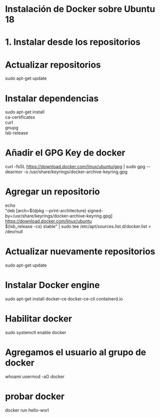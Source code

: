# Instalación de Docker sobre Ubuntu 18

# 1. Instalar desde los repositorios

# Actualizar repositorios
sudo apt-get update

# Instalar dependencias

sudo apt-get install \
    ca-certificates \
    curl \
    gnupg \
    lsb-release

# Añadir el GPG Key de docker

curl -fsSL https://download.docker.com/linux/ubuntu/gpg | sudo gpg --dearmor -o /usr/share/keyrings/docker-archive-keyring.gpg

# Agregar un repositorio

echo \
  "deb [arch=$(dpkg --print-architecture) signed-by=/usr/share/keyrings/docker-archive-keyring.gpg] https://download.docker.com/linux/ubuntu \
  $(lsb_release -cs) stable" | sudo tee /etc/apt/sources.list.d/docker.list > /dev/null


# Actualizar nuevamente repositorios
sudo apt-get update

# Instalar Docker engine

sudo apt-get install docker-ce docker-ce-cli containerd.io

# Habilitar docker 
sudo systemctl enable docker

# Agregamos el usuario al grupo de docker
whoami
usermod -aG docker <usuario>

# probar docker
docker run hello-worl
